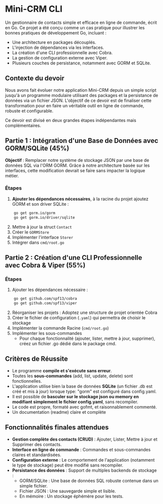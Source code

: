 # Mini-CRM CLI

Un gestionnaire de contacts simple et efficace en ligne de commande, écrit en Go. Ce projet a été conçu comme un cas pratique pour illustrer les bonnes pratiques de développement Go, incluant :

- Une architecture en packages découplés.
- L'injection de dépendances via les interfaces.
- La création d'une CLI professionnelle avec Cobra.
- La gestion de configuration externe avec Viper.
- Plusieurs couches de persistance, notamment avec GORM et SQLite.

## Contexte du devoir

Nous avons fait évoluer notre application Mini-CRM depuis un simple script jusqu'à un programme modulaire utilisant des packages et la persistance de données via un fichier JSON. L'objectif de ce devoir est de finaliser cette transformation pour en faire un véritable outil en ligne de commande, robuste et configurable.

Ce devoir est divisé en deux grandes étapes indépendantes mais complémentaires.

## Partie 1 : Intégration d'une Base de Données avec GORM/SQLite (45%)

**Objectif** : Remplacer notre système de stockage JSON par une base de données SQL via l'ORM GORM. Grâce à notre architecture basée sur les interfaces, cette modification devrait se faire sans impacter la logique métier.

### Étapes

1. **Ajouter les dépendances nécessaires**, à la racine du projet ajoutez GORM et son driver SQLite :

```bash
    go get gorm.io/gorm
    go get gorm.io/driver/sqlite
```

2. Mettre à jour la struct `Contact`
3. Créer le `GORMStore`
4. Implémenter l'interface `Storer`
5. Intégrer dans `cmd/root.go`

## Partie 2 : Création d'une CLI Professionnelle avec Cobra & Viper (55%)

### Étapes

1. Ajouter les dépendances nécessaire :

```bash
    go get github.com/spf13/cobra
    go get github.com/spf13/viper
```

2. Réorganiser les projets : Adoptez une structure de projet orientée Cobra
3. Créer le fichier de configuration (`.yaml`) qui permettra de choisir le stockage
4. Implémenter la commande Racine (`cmd/root.go`)
5. Implémenter les sous-commandes
   - Pour chaque fonctionnalité (ajouter, lister, mettre à jour, supprimer), créez un fichier .go dédié dans le package cmd.

## Critères de Réussite

- Le programme **compile et s'exécute sans erreur**.
- Toutes les **sous-commandes** (add, list, update, delete) sont fonctionnelles.
- L'application utilise bien la base de données **SQLite** (un fichier .db est créé et mis à jour) lorsque type: "gorm" est configuré dans config.yaml.
- Il est possible de **basculer sur le stockage json ou memory en modifiant simplement le fichier config.yaml**, sans recompiler.
- Le code est propre, formaté avec gofmt, et raisonnablement commenté.
- Un documentation (readme) claire et complète

## Fonctionnalités finales attendues

- **Gestion complète des contacts (CRUD)** : Ajouter, Lister, Mettre à jour et Supprimer des contacts.
- **Interface en ligne de commande** : Commandes et sous-commandes claires et standardisées.
- **Configuration externe** : Le comportement de l'application (notamment le type de stockage) peut être modifié sans recompiler.
- **Persistance des données** : Support de multiples backends de stockage :
  - GORM/SQLite : Une base de données SQL robuste contenue dans un simple fichier.
  - Fichier JSON : Une sauvegarde simple et lisible.
  - En mémoire : Un stockage éphémère pour les tests.
